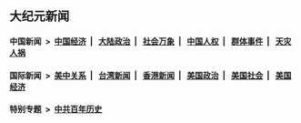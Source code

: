 ## 大纪元新闻

#### 中国新闻 &nbsp;>&nbsp; [中国经济](indexes/ncid283/README.md?07132045) &nbsp;| &nbsp; [大陆政治](indexes/ncid277/README.md?07132045) &nbsp;| &nbsp; [社会万象](indexes/ncid282/README.md?07132045) &nbsp;| &nbsp; [中国人权](indexes/ncid278/README.md?07132045) &nbsp;| &nbsp; [群体事件](indexes/ncid279/README.md?07132045) &nbsp;| &nbsp; [天灾人祸](indexes/ncid280/README.md?07132045)

#### 国际新闻 &nbsp;>&nbsp; [美中关系](indexes/nf1412576/README.md?07132045) &nbsp;| &nbsp; [台湾新闻](indexes/ncid1349361/README.md?07132045) &nbsp;| &nbsp; [香港新闻](indexes/ncid1349362/README.md?07132045) &nbsp;| &nbsp; [美国政治](indexes/ncid1078159/README.md?07132045) &nbsp;| &nbsp; [美国社会](indexes/ncid1078160/README.md?07132045) &nbsp;| &nbsp; [美国经济](indexes/ncid1078158/README.md?07132045)

#### 特别专题 &nbsp;>&nbsp; [中共百年历史](https://github.com/easy2view/epoch-special/blob/master/README.md?07132045)  
